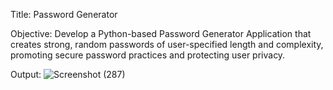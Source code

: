 Title: Password Generator

Objective: Develop a Python-based Password Generator Application that creates strong, random passwords of user-specified length and complexity, promoting secure password practices and protecting user privacy.

Output:  ![Screenshot (287)](https://github.com/user-attachments/assets/cd0b271a-57fa-4b12-8937-8c62b1edf699)
